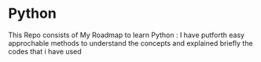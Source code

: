 # Python
This Repo consists of My Roadmap to learn Python :
I have putforth easy approchable methods to understand the concepts and explained briefly the codes that i have used

